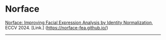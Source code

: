 # Norface
[Norface: Improving Facial Expression Analysis by Identity Normalization](https://arxiv.org/pdf/2407.15617), ECCV 2024. [Link.] (https://norface-fea.github.io/)

---



